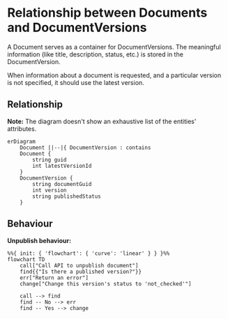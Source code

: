 # Relationship between Documents and DocumentVersions

A Document serves as a container for DocumentVersions. The meaningful information (like title, description, status, etc.) is stored in the DocumentVersion.

When information about a document is requested, and a particular version is not specified, it should use the latest version.

## Relationship

**Note:** The diagram doesn't show an exhaustive list of the entities' attributes.

```mermaid
erDiagram
    Document ||--|{ DocumentVersion : contains
    Document {
        string guid
        int latestVersionId
    }
    DocumentVersion {
        string documentGuid
        int version
        string publishedStatus
    }
```

## Behaviour

**Unpublish behaviour:**

```mermaid
%%{ init: { 'flowchart': { 'curve': 'linear' } } }%%
flowchart TD
    call["Call API to unpublish document"]
    find{{"Is there a published version?"}}
    err["Return an error"]
    change["Change this version's status to 'not_checked'"]

    call --> find
    find -- No --> err
    find -- Yes --> change
```
